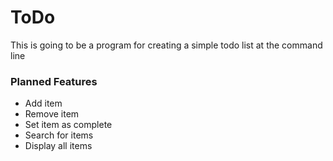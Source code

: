 # ToDo

This is going to be a program for creating a simple todo list at the command line

### Planned Features

- Add item
- Remove item
- Set item as complete
- Search for items
- Display all items